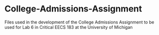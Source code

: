 # College-Admissions-Assignment
Files used in the development of the College Admissions Assignment to be used for Lab 6 in Critical EECS 183 at the University of Michigan
